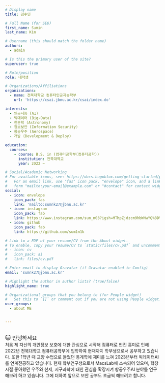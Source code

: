```yaml
---
# Display name
title: 김수민

# Full Name (for SEO)
first_name: Sumin
last_name: Kim

# Username (this should match the folder name)
authors:
  - admin

# Is this the primary user of the site?
superuser: true

# Role/position
role: 대학생

# Organizations/Affiliations
organizations:
  - name: 전북대학교 컴퓨터인공지능학부
    url: 'https://csai.jbnu.ac.kr/csai/index.do'

interests:
  - 인공지능 (AI)
  - 빅데이터 (Big-Data)
  - 천문학 (Astronomy)
  - 정보보안 (Information Security)
  - 항공우주 (Aerospace)
  - 개발 (Development & Deploy)

education:
  courses:
    - course: B.S. in (컴퓨터공학부(컴퓨터공학))
      institution: 전북대학교
      year: 2022 ~

# Social/Academic Networking
# For available icons, see: https://docs.hugoblox.com/getting-started/page-builder/#icons
#   For an email link, use "fas" icon pack, "envelope" icon, and a link in the
#   form "mailto:your-email@example.com" or "#contact" for contact widget.
social:
  - icon: envelope
    icon_pack: fas
    link: 'mailto:sumnk27@jbnu.ac.kr'
  - icon: instagram
    icon_pack: fab
    link: https://www.instagram.com/sum_n03?igsh=MThpZjdzcm9hbWNwYQ%3D%3D&utm_source=qr
  - icon: github
    icon_pack: fab
    link: https://github.com/sum1n1k

# Link to a PDF of your resume/CV from the About widget.
# To enable, copy your resume/CV to `static/files/cv.pdf` and uncomment the lines below.
# - icon: cv
#   icon_pack: ai
#   link: files/cv.pdf

# Enter email to display Gravatar (if Gravatar enabled in Config)
email: 'sumnk27@jbnu.ac.kr'

# Highlight the author in author lists? (true/false)
highlight_name: true

# Organizational groups that you belong to (for People widget)
#   Set this to `[]` or comment out if you are not using People widget.
user_groups:
  - about ME


---
```


<br><span style="font-size:125%">😺 안녕하세요</span><br>
처음 제 자신의 개인정보 보호에 대한 관심으로 시작해 컴퓨터로 번진 흥미로 인해 2022년 전북대학교 컴퓨터공학부에 입학하여 현재까지 학부생으로서 공부하고 있습니다. 또한 1학년 때 교양 수업으로 들었던 통계학에 재미를 느껴 2023년부터 빅데이터AI를 연계전공하고 있습니다. 현재 학부연구생으로서 MacsLab에 소속되어 있으며, 학창시절 좋아했던 우주와 천제, 지구과학에 대한 관심을 확장시켜 항공우주AI 분야를 연구해보려 하고 있습니다. 그에 더하여 앞으로 보안 공부도 조금씩 해보려고 합니다.
